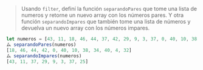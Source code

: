 > Usando `filter`, definí la función `separandoPares` que tome una lista de numeros y retorne un nuevo array con los números pares. 
Y otra función `separandoImpares` que también tome una lista de números y devuelva un nuevo array con los números impares.
>
```js
let numeros = [43, 11, 18, 46, 44, 37, 42, 29, 9, 3, 37, 0, 40, 10, 38, 34, 25, 40, 4, 32];
ム separandoPares(numeros)
[18, 46, 44, 42, 0, 40, 10, 38, 34, 40, 4, 32]
ム separandoImpares(numeros)
[43, 11, 37, 29, 9, 3, 37, 25]
```